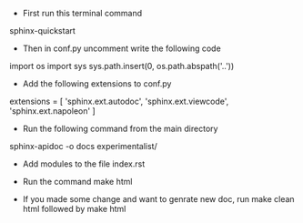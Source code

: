 
- First run this terminal command

sphinx-quickstart

- Then in conf.py uncomment write the following code

import os
import sys
sys.path.insert(0, os.path.abspath('..'))

- Add the following extensions to conf.py

extensions = [
    'sphinx.ext.autodoc',
    'sphinx.ext.viewcode',
    'sphinx.ext.napoleon'
]


- Run the following command from the main directory

sphinx-apidoc -o docs experimentalist/


- Add modules to the file index.rst

- Run the command make html



- If you made some change and want to genrate new doc, run 
make clean html
followed by 
make html


